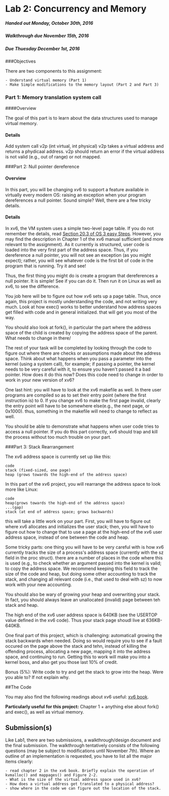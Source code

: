 # Lab 2: Concurrency and Memory

##### Handed out Monday, October 30th, 2016

##### Walkthrough due November 15th, 2016

##### Due Thuesday December 1st, 2016


###Objectives

There are two components to this assignment:

```
- Understand virtual memory (Part 1)
- Make Simple modifications to the memory layout (Part 2 and Part 3)
```

### Part 1: Memory translation system call

####Overview

The goal of this part is to learn about the data structures used to manage virtual memory.

#### Details

Add system call v2p (int virtual, int physical) v2p takes a virtual address and returns a phydicaal address. v2p should return an error if the virtual address is not valid (e.g., out of range) or not mapped.

###Part 2: Null pointer dereference

#### Overview

In this part, you will be changing xv6 to support a feature available in virtually every modern OS: raising an exception when your program dereferences a null pointer. Sound simple? Well, there are a few tricky details.

#### Details

In xv6, the VM system uses a simple two-level page table. If you do not remember the details, read [Section 20.3 of OS 3 easy Steps](http://pages.cs.wisc.edu/~remzi/OSTEP/vm-smalltables.pdf). However, you may find the description in Chapter 1 of the xv6 manual sufficient (and more relevant to the assignment). As it currently is structured, user code is loaded into the very first part of the address space. Thus, if you dereference a null pointer, you will not see an exception (as you might expect); rather, you will see whatever code is the first bit of code in the program that is running. Try it and see!

Thus, the first thing you might do is create a program that dereferences a null pointer. It is simple! See if you can do it. Then run it on Linux as well as xv6, to see the difference. 

You job here will be to figure out how xv6 sets up a page table. Thus, once again, this project is mostly understanding the code, and not writing very much. Look at how exec() works to better understand how address spaces get filled with code and in general initialized. that will get you most of the way.

You should also look at fork(), in particular the part where the address space of the child is created by copying the address space of the parent. What needs to change in there/

The rest of your task will be completed by looking through the code to figure out where there are checks or assumptions made about the address space. Think about what happens when you pass a parameter into the kernel (using a system call), for example; if passing a pointer, the kernel needs to be very careful with it, to ensure you haven't passed it a bad pointer. How does it do this now? Does this code need to change in order to work in your new version of xv6?

One last hint: you will have to look at the xv6 makefile as well. In there user programs are compiled so as to set their entry point (where the first instruction is) to 0. If you change xv6 to make the first page invalid, clearly the entry point will have to be somewhere else(e.g., the next page, or 0x1000). thus, something in the makefile will need to change to reflect as well.

You should be able to demonstrate what happens when user code tries to access a null pointer. If you do this part correctly, xv6 should trap and kill the process without too much trouble on your part.

###Part 3: Stack Rearrangement

The xv6 address space is currently set up like this:

```
code
stack (fixed-sized, one page)
heap (grows towards the high-end of the address space)
```

In this part of the xv6 project, you will rearrange the address space to look more like Linux:

```
code
heap(grows towards the high-end of the address space)
...(gap)
stack (at end of address space; grows backwards)
```

this will take a little work on your part. First, you will have to figure out where xv6 allocates and initializes the user stack; then, you will have to figure out how to change that to use a page at the high-end of the xv6 user address space, instead of one between the code and heap.

Some tricky parts: one thing you will have to be very careful with is how xv6 currently tracks the size of a process's address space (currently with the sz field in the proc struct). there are a number of places in the code where this is used (e.g., to check whether an argument passed into the kernel is valid; to copy the address space. We recommend keeping this field to track the size of the code and heap, but doing some other accounting to track the stack, and changing all relevant code (i.e., that used to deal with sz) to now work with your new accounting.

You should also be wary of growing your heap and overwriting your stack. In fact, you should always leave an unallocated (invalid) page between teh stack and heap.

The high end of the xv6 user address space is 640KB (see the USERTOP value defined in the xv6 code). Thus your stack page shoudl live at 636KB-640KB.

One final part of this project, which is challenging: automaticall growing the stack backwards when needed. Doing so would require you to see if a fault occured on the page above the stack and tehn, instead of killing the offending process, allocating a new page, mapping it into the address space, and continuing to run. Getting this to work will make you into a kernel boss, and also get you those last 10% of credit.

Bonus (5%): Write code to try and get the stack to grow into the heap. Were you able to? If not explain why.

##The Code

You may also find the following readings about xv6 useful: [xv6 book](https://pdos.csail.mit.edu/6.828/2011/xv6/book-rev6.pdf).

**Particularly useful for this project:** Chapter 1 + anything else about fork() and exec(), as well as virtual memory.

## Submission(s)

Like Lab1, there are two submissions, a walkthrough/design document and the final submission. The walkthrough tentatively consists of the following questions (may be subject to modifications until November 7th). Where an outline of an implementation is requested, you have to list all the major items clearly:

```
- read chapter 2 in the xv6 book. Briefly explain the operation of kvmalloc() and mappages() and Figure 2-2.
- What is the size of the virtual address space used in xv6?
- How does a virtual address get translated to a physical address?
- show where in the code we can figure out the location of the stack.
```
